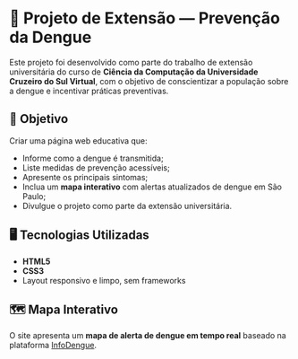 # 🦟 Projeto de Extensão — Prevenção da Dengue

Este projeto foi desenvolvido como parte do trabalho de extensão universitária do curso de **Ciência da Computação da Universidade Cruzeiro do Sul Virtual**, com o objetivo de conscientizar a população sobre a dengue e incentivar práticas preventivas.

## 📌 Objetivo

Criar uma página web educativa que:
- Informe como a dengue é transmitida;
- Liste medidas de prevenção acessíveis;
- Apresente os principais sintomas;
- Inclua um **mapa interativo** com alertas atualizados de dengue em São Paulo;
- Divulgue o projeto como parte da extensão universitária.

## 🖥️ Tecnologias Utilizadas

- **HTML5**
- **CSS3**
- Layout responsivo e limpo, sem frameworks

## 🗺️ Mapa Interativo

O site apresenta um **mapa de alerta de dengue em tempo real** baseado na plataforma [InfoDengue](https://info.dengue.mat.br/alerta/SP/dengue).
